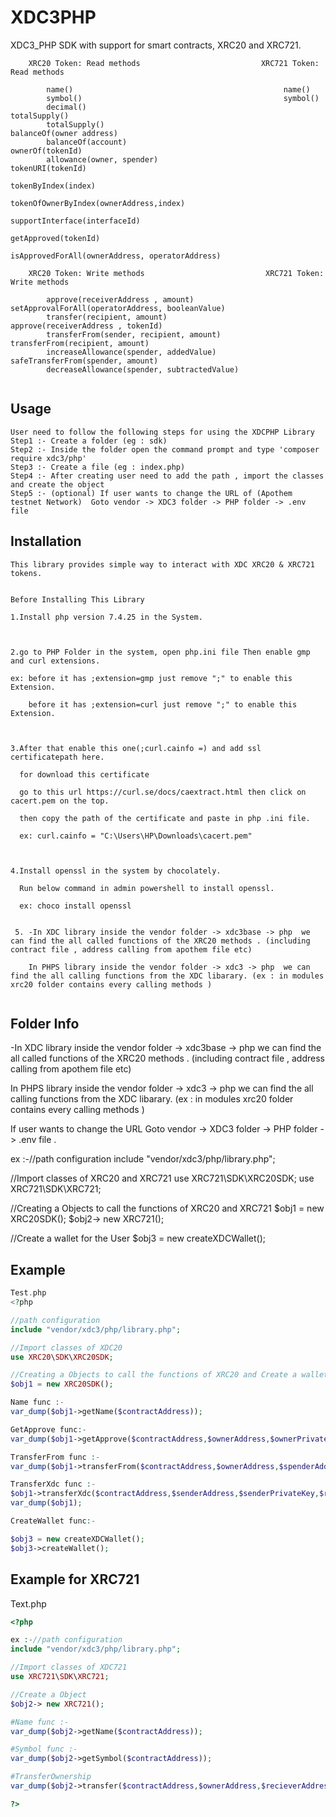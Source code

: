 # XDC3PHP

XDC3_PHP SDK with support for smart contracts, XRC20 and XRC721.

```
    XRC20 Token: Read methods                           XRC721 Token: Read methods

        name()                                               name()
        symbol()                                             symbol()
        decimal()                                            totalSupply()
        totalSupply()                                        balanceOf(owner address)
        balanceOf(account)                                   ownerOf(tokenId)
        allowance(owner, spender)                            tokenURI(tokenId)
                                                             tokenByIndex(index)
                                                             tokenOfOwnerByIndex(ownerAddress,index)
                                                             supportInterface(interfaceId)
                                                             getApproved(tokenId)
                                                             isApprovedForAll(ownerAddress, operatorAddress) 

    XRC20 Token: Write methods                           XRC721 Token: Write methods

        approve(receiverAddress , amount)                    setApprovalForAll(operatorAddress, booleanValue)
        transfer(recipient, amount)                          approve(receiverAddress , tokenId)    
        transferFrom(sender, recipient, amount)              transferFrom(recipient, amount)   
        increaseAllowance(spender, addedValue)               safeTransferFrom(spender, amount)
        decreaseAllowance(spender, subtractedValue)   
             
```
                                                          
##  Usage
```
User need to follow the following steps for using the XDCPHP Library
Step1 :- Create a folder (eg : sdk)
Step2 :- Inside the folder open the command prompt and type 'composer require xdc3/php'
Step3 :- Create a file (eg : index.php)
Step4 :- After creating user need to add the path , import the classes and create the object
Step5 :- (optional) If user wants to change the URL of (Apothem testnet Network)  Goto vendor -> XDC3 folder -> PHP folder -> .env file
```

## Installation

```
This library provides simple way to interact with XDC XRC20 & XRC721 tokens.


Before Installing This Library

1.Install php version 7.4.25 in the System.



2.go to PHP Folder in the system, open php.ini file Then enable gmp and curl extensions.

ex: before it has ;extension=gmp just remove ";" to enable this Extension.

    before it has ;extension=curl just remove ";" to enable this Extension.



3.After that enable this one(;curl.cainfo =) and add ssl certificatepath here.

  for download this certificate

  go to this url https://curl.se/docs/caextract.html then click on cacert.pem on the top.

  then copy the path of the certificate and paste in php .ini file.

  ex: curl.cainfo = "C:\Users\HP\Downloads\cacert.pem"



4.Install openssl in the system by chocolately.

  Run below command in admin powershell to install openssl.

  ex: choco install openssl
  
  
 5. -In XDC library inside the vendor folder -> xdc3base -> php  we can find the all called functions of the XRC20 methods . (including  contract file , address calling from apothem file etc)

    In PHPS library inside the vendor folder -> xdc3 -> php  we can find the all calling functions from the XDC libarary. (ex : in modules xrc20 folder contains every calling methods )
    
```

## Folder Info 
-In XDC library inside the vendor folder -> xdc3base -> php  we can find the all called functions of the XRC20 methods . (including  contract file , address calling from apothem file etc)

In PHPS library inside the vendor folder -> xdc3 -> php  we can find the all calling functions from the XDC libarary. (ex : in modules xrc20 folder contains every calling methods )

If user wants to change the URL  Goto vendor -> XDC3 folder -> PHP folder -> .env file   .

ex :-//path configuration
include "vendor/xdc3/php/library.php";

//Import classes of XRC20 and XRC721
use XRC721\SDK\XRC20SDK;
use XRC721\SDK\XRC721;

//Creating a Objects to call the functions of XRC20 and XRC721 
$obj1 = new XRC20SDK();
$obj2-> new XRC721();

//Create a wallet for the User
$obj3 = new createXDCWallet();

## Example
```php
Test.php
<?php

//path configuration
include "vendor/xdc3/php/library.php";

//Import classes of XDC20
use XRC20\SDK\XRC20SDK;

//Creating a Objects to call the functions of XRC20 and Create a wallet for the User
$obj1 = new XRC20SDK();

Name func :-
var_dump($obj1->getName($contractAddress));

GetApprove func:-
var_dump($obj1->getApprove($contractAddress,$ownerAddress,$ownerPrivateKey,$spenderAddress,$tokenAmount));

TransferFrom func :-
var_dump($obj1->transferFrom($contractAddress,$ownerAddress,$spenderAddress,$spenderPrivateKey,$recieverAddress,$tokenAmount));

TransferXdc func :-
$obj1->transferXdc($contractAddress,$senderAddress,$senderPrivateKey,$recieverAddress,$xdcAmount);
var_dump($obj1);

CreateWallet func:-

$obj3 = new createXDCWallet();
$obj3->createWallet();
```

## Example for XRC721
Text.php
```php 
<?php

ex :-//path configuration
include "vendor/xdc3/php/library.php";

//Import classes of XDC721
use XRC721\SDK\XRC721;

//Create a Object
$obj2-> new XRC721();

#Name func :-
var_dump($obj2->getName($contractAddress));

#Symbol func :-
var_dump($obj2->getSymbol($contractAddress));

#TransferOwnership
var_dump($obj2->transfer($contractAddress,$ownerAddress,$recieverAddress,$tokenId,$approvedPrivateKey));

?>
```
